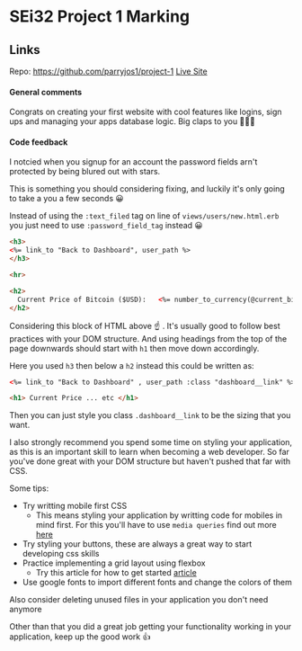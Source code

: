 # SEi32 Project 1 Marking

## Links
Repo: https://github.com/parryjos1/project-1
[Live Site](https://buffetbrokerage.herokuapp.com/)

#### General comments
 Congrats on creating your first website with cool features like logins, sign ups and managing your apps database logic. Big claps to you 👏👏👏

#### Code feedback
I notcied when you signup for an account the password fields arn't protected by being blured out with stars.

This is something you should considering fixing, and luckily it's only going to take a you a few seconds 😀

Instead of using the `:text_filed` tag on line of `views/users/new.html.erb` you just need to use `:password_field_tag` instead 😀

```html
<h3>
<%= link_to "Back to Dashboard", user_path %>
</h3>

<hr>

<h2>
  Current Price of Bitcoin ($USD):   <%= number_to_currency(@current_bitcoin_price) %>
</h2>
```

Considering this block of HTML above ☝️ . It's usually good to follow best practices with your DOM structure. And using headings from the top of the page downwards should start with `h1` then move down accordingly. 

Here you used `h3` then below a `h2` instead this could be written as:

```html
<%= link_to "Back to Dashboard" , user_path :class "dashboard__link" %>

<h1> Current Price ... etc </h1>
```

Then you can just style you class `.dashboard__link` to be the sizing that you want.

I also strongly recommend you spend some time on styling your application, as this is an important skill to learn when becoming a web developer.
So far you've done great with your DOM structure but haven't pushed that far with CSS.

Some tips: 
- Try writting mobile first CSS
	- This means styling your application by writting code for mobiles in mind first. For this you'll have to use `media queries` find out more [here](https://css-tricks.com/snippets/css/media-queries-for-standard-devices/)
- Try styling your buttons, these are always a great way to start developing css skills
- Practice implementing a grid layout using flexbox
	- Try this article for how to get started [article](https://css-tricks.com/snippets/css/a-guide-to-flexbox/)
- Use google fonts to import different fonts and change the colors of them

Also consider deleting unused files in your application you don't need anymore 

Other than that you did a great job getting your functionality working in your application, keep up the good work 👍
